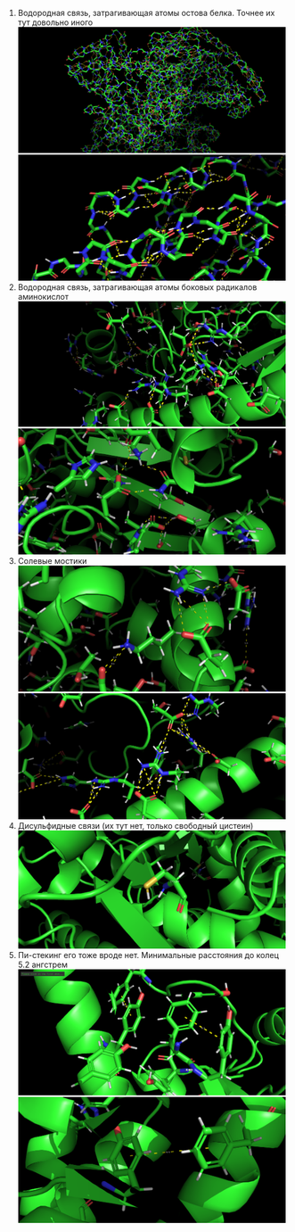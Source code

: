 1. Водородная связь, затрагивающая атомы остова белка. Точнее их тут довольно иного
![alt text](https://github.com/Kashitza/prac/blob/main/prac/hydrogen_bacbone.png)
![alt text](https://github.com/Kashitza/prac/blob/main/prac/hydrogen_bacbone_2.png)
2. Водородная связь, затрагивающая атомы боковых радикалов аминокислот
![alt text](https://github.com/Kashitza/prac/blob/main/prac/sidechains_hydrogen.png)
![alt text](https://github.com/Kashitza/prac/blob/main/prac/sidechains_hydrogen_2.png)
3. Солевые мостики
![alt text](https://github.com/Kashitza/prac/blob/main/prac/salt_1.png)
![alt text](https://github.com/Kashitza/prac/blob/main/prac/salt_2.png)
4. Дисульфидные связи (их тут нет, только свободный цистеин)
![alt text](https://github.com/Kashitza/prac/blob/main/prac/cys.png)
5. Пи-стекинг его тоже вроде нет. Минимальные расстояния до колец 5.2 ангстрем
![alt text](https://github.com/Kashitza/prac/blob/main/prac/aromatic.png) ![alt text](https://github.com/Kashitza/prac/blob/main/prac/aromatic_2.png)
